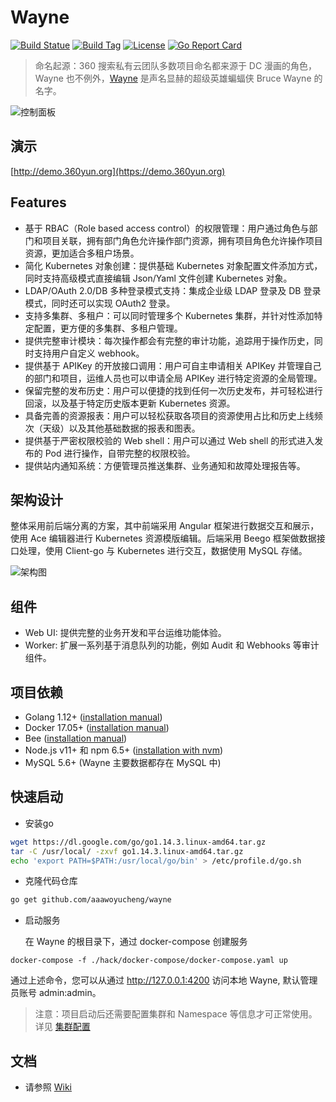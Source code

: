 # Wayne

[![Build Statue](https://travis-ci.org/Qihoo360/wayne.svg?branch=master)](https://travis-ci.org/Qihoo360/wayne)
[![Build Tag](https://img.shields.io/github/tag/Qihoo360/wayne.svg)](https://github.com/Qihoo360/wayne/releases)
[![License](https://img.shields.io/badge/License-Apache%202.0-blue.svg)](https://github.com/Qihoo360/wayne/blob/master/LICENSE)
[![Go Report Card](https://goreportcard.com/badge/github.com/Qihoo360/wayne)](https://goreportcard.com/report/github.com/Qihoo360/wayne)

> 命名起源：360 搜索私有云团队多数项目命名都来源于 DC 漫画的角色，Wayne 也不例外，[Wayne](https://en.wikipedia.org/wiki/Batman#Bruce_Wayne) 是声名显赫的超级英雄蝙蝠侠 Bruce Wayne 的名字。

![控制面板](http://360yun.org/wayne/images/dashboard-ui.png)

## 演示

[http://demo.360yun.org](https://demo.360yun.org)

## Features

- 基于 RBAC（Role based access control）的权限管理：用户通过角色与部门和项目关联，拥有部门角色允许操作部门资源，拥有项目角色允许操作项目资源，更加适合多租户场景。
- 简化 Kubernetes 对象创建：提供基础 Kubernetes 对象配置文件添加方式，同时支持高级模式直接编辑 Json/Yaml 文件创建 Kubernetes 对象。
- LDAP/OAuth 2.0/DB 多种登录模式支持：集成企业级 LDAP 登录及 DB 登录模式，同时还可以实现 OAuth2 登录。
- 支持多集群、多租户：可以同时管理多个 Kubernetes 集群，并针对性添加特定配置，更方便的多集群、多租户管理。
- 提供完整审计模块：每次操作都会有完整的审计功能，追踪用于操作历史，同时支持用户自定义 webhook。
- 提供基于 APIKey 的开放接口调用：用户可自主申请相关 APIKey 并管理自己的部门和项目，运维人员也可以申请全局 APIKey 进行特定资源的全局管理。
- 保留完整的发布历史：用户可以便捷的找到任何一次历史发布，并可轻松进行回滚，以及基于特定历史版本更新 Kubernetes 资源。
- 具备完善的资源报表：用户可以轻松获取各项目的资源使用占比和历史上线频次（天级）以及其他基础数据的报表和图表。
- 提供基于严密权限校验的 Web shell：用户可以通过 Web shell 的形式进入发布的 Pod 进行操作，自带完整的权限校验。 
- 提供站内通知系统：方便管理员推送集群、业务通知和故障处理报告等。

## 架构设计

整体采用前后端分离的方案，其中前端采用 Angular 框架进行数据交互和展示，使用 Ace 编辑器进行 Kubernetes 资源模版编辑。后端采用 Beego 框架做数据接口处理，使用 Client-go 与 Kubernetes 进行交互，数据使用 MySQL 存储。

![架构图](http://360yun.org/wayne/images/architecture.png)

## 组件

- Web UI: 提供完整的业务开发和平台运维功能体验。
- Worker: 扩展一系列基于消息队列的功能，例如 Audit 和 Webhooks 等审计组件。

## 项目依赖

- Golang 1.12+ ([installation manual](https://golang.org/dl/))
- Docker 17.05+ ([installation manual](https://docs.docker.com/install))
- Bee ([installation manual](https://github.com/beego/bee))
- Node.js v11+ 和 npm 6.5+ ([installation with nvm](https://github.com/creationix/nvm#usage))
- MySQL 5.6+ (Wayne 主要数据都存在 MySQL 中)

## 快速启动

- 安装go

```bash
wget https://dl.google.com/go/go1.14.3.linux-amd64.tar.gz
tar -C /usr/local/ -zxvf go1.14.3.linux-amd64.tar.gz
echo 'export PATH=$PATH:/usr/local/go/bin' > /etc/profile.d/go.sh
```

- 克隆代码仓库

```bash
go get github.com/aaawoyucheng/wayne
```

- 启动服务

  在 Wayne 的根目录下，通过 docker-compose 创建服务

```shell
docker-compose -f ./hack/docker-compose/docker-compose.yaml up
```

通过上述命令，您可以从通过 http://127.0.0.1:4200 访问本地 Wayne, 默认管理员账号 admin:admin。

> 注意：项目启动后还需要配置集群和 Namespace 等信息才可正常使用。详见 [集群配置](https://360yun.org/wayne/admin/cluster.html)

## 文档

- 请参照 [Wiki](http://360yun.org/wayne/)

